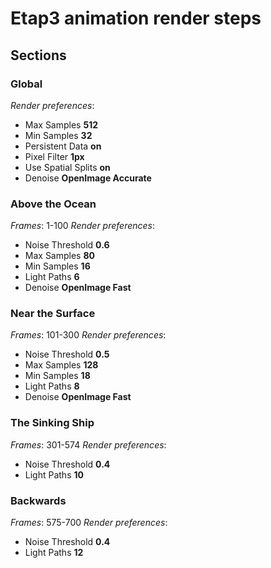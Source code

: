 # Etap3 animation render steps
## Sections
### Global
_Render preferences_:
- Max Samples **512**
- Min Samples **32**
- Persistent Data **on**
- Pixel Filter **1px**
- Use Spatial Splits **on**
- Denoise **OpenImage Accurate**

### Above the Ocean
_Frames_: 1-100
_Render preferences_:
- Noise Threshold **0.6**
- Max Samples **80**
- Min Samples **16**
- Light Paths **6**
- Denoise **OpenImage Fast**

### Near the Surface
_Frames_: 101-300
_Render preferences_:
- Noise Threshold **0.5**
- Max Samples **128**
- Min Samples **18**
- Light Paths **8**
- Denoise **OpenImage Fast**

### The Sinking Ship
_Frames_: 301-574
_Render preferences_:
- Noise Threshold **0.4**
- Light Paths **10**

### Backwards
_Frames_: 575-700
_Render preferences_:
- Noise Threshold **0.4**
- Light Paths **12**

